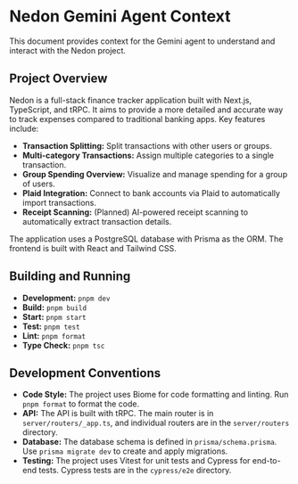# Nedon Gemini Agent Context

This document provides context for the Gemini agent to understand and interact with the Nedon project.

## Project Overview

Nedon is a full-stack finance tracker application built with Next.js, TypeScript, and tRPC. It aims to provide a more detailed and accurate way to track expenses compared to traditional banking apps. Key features include:

*   **Transaction Splitting:** Split transactions with other users or groups.
*   **Multi-category Transactions:** Assign multiple categories to a single transaction.
*   **Group Spending Overview:** Visualize and manage spending for a group of users.
*   **Plaid Integration:** Connect to bank accounts via Plaid to automatically import transactions.
*   **Receipt Scanning:** (Planned) AI-powered receipt scanning to automatically extract transaction details.

The application uses a PostgreSQL database with Prisma as the ORM. The frontend is built with React and Tailwind CSS.

## Building and Running

*   **Development:** `pnpm dev`
*   **Build:** `pnpm build`
*   **Start:** `pnpm start`
*   **Test:** `pnpm test`
*   **Lint:** `pnpm format`
*   **Type Check:** `pnpm tsc`

## Development Conventions

*   **Code Style:** The project uses Biome for code formatting and linting. Run `pnpm format` to format the code.
*   **API:** The API is built with tRPC. The main router is in `server/routers/_app.ts`, and individual routers are in the `server/routers` directory.
*   **Database:** The database schema is defined in `prisma/schema.prisma`. Use `prisma migrate dev` to create and apply migrations.
*   **Testing:** The project uses Vitest for unit tests and Cypress for end-to-end tests. Cypress tests are in the `cypress/e2e` directory.
